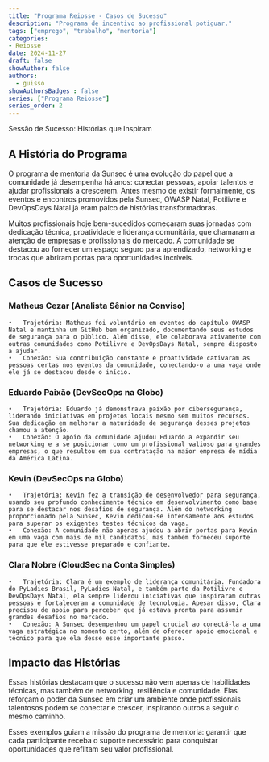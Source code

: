 ```yaml
---
title: "Programa Reiosse - Casos de Sucesso"
description: "Programa de incentivo ao profissional potiguar."
tags: ["emprego", "trabalho", "mentoria"]
categories:
- Reiosse
date: 2024-11-27
draft: false
showAuthor: false
authors:
  - guisso
showAuthorsBadges : false
series: ["Programa Reiosse"]
series_order: 2
---
```


Sessão de Sucesso: Histórias que Inspiram

## A História do Programa

O programa de mentoria da Sunsec é uma evolução do papel que a comunidade já desempenha há anos: conectar pessoas, apoiar talentos e ajudar profissionais a crescerem. Antes mesmo de existir formalmente, os eventos e encontros promovidos pela Sunsec, OWASP Natal, Potilivre e DevOpsDays Natal já eram palco de histórias transformadoras.

Muitos profissionais hoje bem-sucedidos começaram suas jornadas com dedicação técnica, proatividade e liderança comunitária, que chamaram a atenção de empresas e profissionais do mercado. A comunidade se destacou ao fornecer um espaço seguro para aprendizado, networking e trocas que abriram portas para oportunidades incríveis.

## Casos de Sucesso

### Matheus Cezar (Analista Sênior na Conviso)

	•	Trajetória: Matheus foi voluntário em eventos do capítulo OWASP Natal e mantinha um GitHub bem organizado, documentando seus estudos de segurança para o público. Além disso, ele colaborava ativamente com outras comunidades como Potilivre e DevOpsDays Natal, sempre disposto a ajudar.
	•	Conexão: Sua contribuição constante e proatividade cativaram as pessoas certas nos eventos da comunidade, conectando-o a uma vaga onde ele já se destacou desde o início.

### Eduardo Paixão (DevSecOps na Globo)

	•	Trajetória: Eduardo já demonstrava paixão por cibersegurança, liderando iniciativas em projetos locais mesmo sem muitos recursos. Sua dedicação em melhorar a maturidade de segurança desses projetos chamou a atenção.
	•	Conexão: O apoio da comunidade ajudou Eduardo a expandir seu networking e a se posicionar como um profissional valioso para grandes empresas, o que resultou em sua contratação na maior empresa de mídia da América Latina.

### Kevin (DevSecOps na Globo)

	•	Trajetória: Kevin fez a transição de desenvolvedor para segurança, usando seu profundo conhecimento técnico em desenvolvimento como base para se destacar nos desafios de segurança. Além do networking proporcionado pela Sunsec, Kevin dedicou-se intensamente aos estudos para superar os exigentes testes técnicos da vaga.
	•	Conexão: A comunidade não apenas ajudou a abrir portas para Kevin em uma vaga com mais de mil candidatos, mas também forneceu suporte para que ele estivesse preparado e confiante.

### Clara Nobre (CloudSec na Conta Simples)

	•	Trajetória: Clara é um exemplo de liderança comunitária. Fundadora do PyLadies Brasil, PyLadies Natal, e também parte da Potilivre e DevOpsDays Natal, ela sempre liderou iniciativas que inspiraram outras pessoas e fortaleceram a comunidade de tecnologia. Apesar disso, Clara precisou de apoio para perceber que já estava pronta para assumir grandes desafios no mercado.
	•	Conexão: A Sunsec desempenhou um papel crucial ao conectá-la a uma vaga estratégica no momento certo, além de oferecer apoio emocional e técnico para que ela desse esse importante passo.

## Impacto das Histórias

Essas histórias destacam que o sucesso não vem apenas de habilidades técnicas, mas também de networking, resiliência e comunidade. Elas reforçam o poder da Sunsec em criar um ambiente onde profissionais talentosos podem se conectar e crescer, inspirando outros a seguir o mesmo caminho.

Esses exemplos guiam a missão do programa de mentoria: garantir que cada participante receba o suporte necessário para conquistar oportunidades que reflitam seu valor profissional.